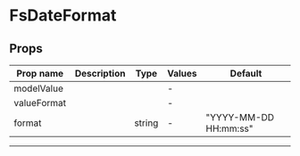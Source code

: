 # FsDateFormat

## Props

| Prop name   | Description | Type   | Values | Default               |
| ----------- | ----------- | ------ | ------ | --------------------- |
| modelValue  |             |        | -      |                       |
| valueFormat |             |        | -      |                       |
| format      |             | string | -      | "YYYY-MM-DD HH:mm:ss" |

---
